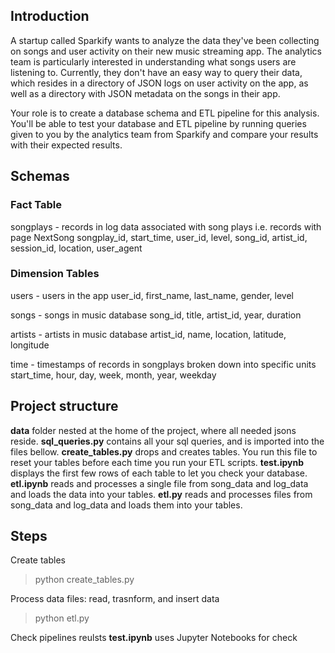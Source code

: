 ## Introduction

A startup called Sparkify wants to analyze the data they've been collecting on songs and user activity on their new music streaming app. The analytics team is particularly interested in understanding what songs users are listening to. Currently, they don't have an easy way to query their data, which resides in a directory of JSON logs on user activity on the app, as well as a directory with JSON metadata on the songs in their app.

Your role is to create a database schema and ETL pipeline for this analysis. You'll be able to test your database and ETL pipeline by running queries given to you by the analytics team from Sparkify and compare your results with their expected results.

## Schemas

### Fact Table

songplays - records in log data associated with song plays i.e. records with page NextSong
songplay_id, start_time, user_id, level, song_id, artist_id, session_id, location, user_agent

### Dimension Tables

users - users in the app
user_id, first_name, last_name, gender, level

songs - songs in music database
song_id, title, artist_id, year, duration

artists - artists in music database
artist_id, name, location, latitude, longitude

time - timestamps of records in songplays broken down into specific units
start_time, hour, day, week, month, year, weekday

## Project structure

**data** folder nested at the home of the project, where all needed jsons reside.
**sql_queries.py** contains all your sql queries, and is imported into the files bellow.
**create_tables.py** drops and creates tables. You run this file to reset your tables before each time you run your ETL scripts.
**test.ipynb** displays the first few rows of each table to let you check your database.
**etl.ipynb** reads and processes a single file from song_data and log_data and loads the data into your tables.
**etl.py** reads and processes files from song_data and log_data and loads them into your tables.

## Steps

Create tables
> python create_tables.py

Process data files: read, trasnform, and insert data
> python etl.py

Check pipelines reulsts
**test.ipynb** uses Jupyter Notebooks for check
